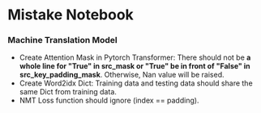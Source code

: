 # Mistake Notebook

### Machine Translation Model
* Create Attention Mask in Pytorch Transformer: There should not be **a whole line for "True" in src_mask or "True" be in front of "False" in src_key_padding_mask**.
Otherwise, Nan value will be raised.
* Create Word2idx Dict: Training data and testing data should share the same Dict from training data.
* NMT Loss function should ignore (index == padding).
